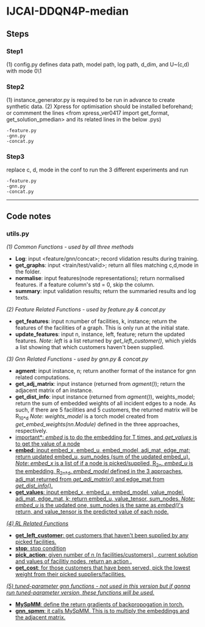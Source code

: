 # IJCAI-DDQN4P-median

## Steps
### Step1
(1) config.py defines data path, model path, log path, d_dim, and U~(c,d) with mode 0\1

### Step2 
(1) instance_generator.py is required to be run in advance to create synthetic data.
(2) Xpress for optimisation should be installed beforehand; or commment the lines <from xpress_ver0417 import get_format, get_solution_pmedian> and its related lines in the below .pys)

    -feature.py 
    -gnn.py 
    -concat.py 


### Step3
replace c, d, mode in the conf to run the 3 different experiments and run 

    -feature.py 
    -gnn.py 
    -concat.py 
    
    
___

## Code notes

### utils.py
*(1) Common Functions - used by all three methods*

 - **Log**: input <feature/gnn/concat>; record vlidation results during training. 
 - **get_graphs**: input <train/test/valid>; return all files matching c,d,mode in the folder. 
 - **normalise**: input features(node representations); return normalised features. if a feature column's std = 0, skip the column.
 - **summary**: input validation results; return the summaried results and log texts.


*(2) Feature Related Functions  - used by feature.py & concat.py*
 - **get_features**: input n:number of facilities, k, instance; return the features of the facilities of a graph. This is only run at the initial state. 
 - **update_features**: input n, instance, left, feature; return the updated features. *Note*: *left* is a list returned by *get_left_customer()*, which yields a list showing that which customers haven't been supplied.


*(3) Gnn Related Functions  - used by gnn.py & concat.py*
 - **agment**: input instance, n; return another format of the instance for gnn related computations.
 - **get_adj_matrix**: input instance (returned from *agment()*); return the adjacent matrix of an instance.
 - **get_dist_info**: input instance (returned from *agment()*), weights\_model; return the sum of embedded weights of all incident edges to a node. As such, if there are 5 facilities and 5 customers, the returned matrix will be R<sub>10\*d</sub> *Note*: *weights_model* is a torch model created from *get_embed_weights(nn.Module)* defined in the three approaches, respectively.
 - <u>important*: *embed* is to do the embedding for T times, and  *get_values* is to get the value of a node<u>
 - **embed**: input embed_x, embed_u, embed_model, adj_mat, edge_mat; return updated embed_u, sum_nodes (sum of the updated embed_u). *Note*: *embed_x* is a list of if a node is picked/supplied, R<sub>2n</sub>. *embed_u* is the embedding, R<sub>2n\*d</sub>. *embed_model* defined in the 3 approaches, adj_mat returned from *get_adj_matrix()* and edge_mat from *get_dist_info()*. 
 - **get_values**: input embed_x, embed_u, embed_model, value_model, adj_mat, edge_mat, k; return embed_u, value_tensor, sum_nodes. *Note*: *embed_u* is the updated one, sum_nodes is the same as *embed()*'s return, and value_tensor is the predicted value of each node.


*(4) RL Related Functions*
 - **get_left_customer**: get customers that haven't been supplied by any picked facilities.
 - **stop**: stop condition
 - **pick_action**: given number of n (n facilities/customers) , current solution and values of facilitiy nodes, return an action . 
 - **get_cost**: for those customers that have been served, pick the lowest weight from their picked suppliers/facilities.
    

*(5) tuned-parameter gnn functions - not used in this version but if gonna run tuned-parameter version, these functions will be used.*

 - **MySpMM**: define the return gradients of backpropogation in torch.
 - **gnn_spmm**: it calls MySpMM. This is to multiply the embeddings and the adjacent matrix. 
